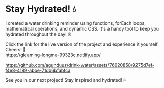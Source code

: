 # Stay Hydrated! 💧
I created a water drinking reminder using functions, forEach loops, mathematical operations, and dynamic CSS. It's a handy tool to keep you hydrated throughout the day! ⏰

Click the link for the live version of the project and experience it yourself. Cheers! 🌟 <br>
https://gleaming-longma-99323c.netlify.app/



https://github.com/agunduuz/drink-water/assets/76620858/9275d7ef-f4e8-4189-abbe-71db6bfabfca



See you in our next project! Stay inspired and hydrated! 💦
